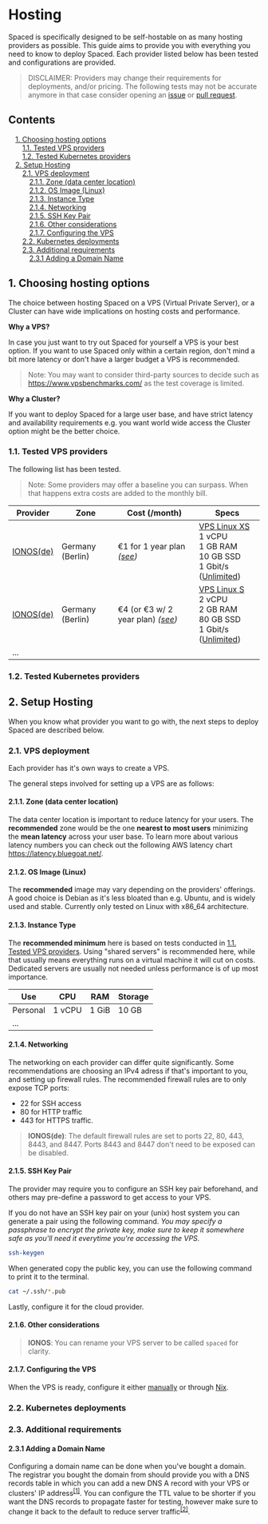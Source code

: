 # Hosting <!-- omit in toc -->

Spaced is specifically designed to be self-hostable on as many hosting providers as possible. This guide aims to provide you with everything you need to know to deploy Spaced. Each provider listed below has been tested and configurations are provided.

> DISCLAIMER: Providers may change their requirements for deployments, and/or pricing. The following tests may not be accurate anymore in that case consider opening an [issue](https://github.com/Ekhorn/spaced/issues/new) or [pull request](https://github.com/Ekhorn/spaced/compare).

<div style="page-break-after: always;"></div>

## Contents <!-- omit in toc -->

<div class="toc">
  <style>
    .toc > ul { padding-left: 1em; }
    .toc > * * ul { padding-left: 1em; }
    .toc > * > li { list-style-type: none; }
    .toc > * * > li { list-style-type: none; }
  </style>

- [1. Choosing hosting options](#1-choosing-hosting-options)
  - [1.1. Tested VPS providers](#11-tested-vps-providers)
  - [1.2. Tested Kubernetes providers](#12-tested-kubernetes-providers)
- [2. Setup Hosting](#2-setup-hosting)
  - [2.1. VPS deployment](#21-vps-deployment)
    - [2.1.1. Zone (data center location)](#211-zone-data-center-location)
    - [2.1.2. OS Image (Linux)](#212-os-image-linux)
    - [2.1.3. Instance Type](#213-instance-type)
    - [2.1.4. Networking](#214-networking)
    - [2.1.5. SSH Key Pair](#215-ssh-key-pair)
    - [2.1.6. Other considerations](#216-other-considerations)
    - [2.1.7. Configuring the VPS](#217-configuring-the-vps)
  - [2.2. Kubernetes deployments](#22-kubernetes-deployments)
  - [2.3. Additional requirements](#23-additional-requirements)
    - [2.3.1 Adding a Domain Name](#231-adding-a-domain-name)

</div>

<div style="page-break-after: always;"></div>

## 1. Choosing hosting options

The choice between hosting Spaced on a VPS (Virtual Private Server), or a Cluster can have wide implications on hosting costs and performance.

**Why a VPS?**

In case you just want to try out Spaced for yourself a VPS is your best option. If you want to use Spaced only within a certain region, don't mind a bit more latency or don't have a larger budget a VPS is recommended.

> Note: You may want to consider third-party sources to decide such as <https://www.vpsbenchmarks.com/> as the test coverage is limited.

**Why a Cluster?**

If you want to deploy Spaced for a large user base, and have strict latency and availability requirements e.g. you want world wide access the Cluster option might be the better choice.

### 1.1. Tested VPS providers

The following list has been tested.

> Note: Some providers may offer a baseline you can surpass. When that happens extra costs are added to the monthly bill.

| Provider           | Zone             | Cost (/month)                              | Specs                                                                                                                                                     |
| ------------------ | ---------------- | ------------------------------------------ | --------------------------------------------------------------------------------------------------------------------------------------------------------- |
| [IONOS(de)][ionos] | Germany (Berlin) | €1 for 1 year plan _([see][ionos])_        | [VPS Linux XS](https://www.ionos.com/servers/vps) <br> 1 vCPU <br> 1 GB RAM <br> 10 GB SSD <br> 1 Gbit/s ([Unlimited](https://www.ionos.com/servers/vps)) |
| [IONOS(de)][ionos] | Germany (Berlin) | €4 (or €3 w/ 2 year plan) _([see][ionos])_ | [VPS Linux S](https://www.ionos.com/servers/vps) <br> 2 vCPU <br> 2 GB RAM <br> 80 GB SSD <br> 1 Gbit/s ([Unlimited](https://www.ionos.com/servers/vps))  |
| ...                |                  |                                            |                                                                                                                                                           |

<!-- **<100 concurrent users** -->

<!-- **1.000-5.000 concurrent users** -->

<!-- **>10.000 concurrent users** -->

### 1.2. Tested Kubernetes providers

<!--
| Provider | < 1.000 users | 10.000 users | > 100.000 users |
| -------- | ------------- | ------------ | --------------- |
|          |               |              |                 |
-->

<div style="page-break-after: always;"></div>

## 2. Setup Hosting

When you know what provider you want to go with, the next steps to deploy Spaced are described below.

### 2.1. VPS deployment

Each provider has it's own ways to create a VPS.

The general steps involved for setting up a VPS are as follows:

#### 2.1.1. Zone (data center location)

The data center location is important to reduce latency for your users. The **recommended** zone would be the one **nearest to most users** minimizing the **mean latency** across your user base. To learn more about various latency numbers you can check out the following AWS latency chart https://latency.bluegoat.net/.

#### 2.1.2. OS Image (Linux)

The **recommended** image may vary depending on the providers' offerings. A good choice is Debian as it's less bloated than e.g. Ubuntu, and is widely used and stable. Currently only tested on Linux with x86_64 architecture.

<!--
|          | Debian 12 | Ubuntu 24 |
| -------- | --------- | --------- |
| Idle RAM | ~3%       | ~10%      |
| Storage  | 1.6 GiB   | 2.5 GiB   |
-->

#### 2.1.3. Instance Type

The **recommended minimum** here is based on tests conducted in [1.1. Tested VPS providers](#11-tested-vps-providers). Using "shared servers" is recommended here, while that usually means everything runs on a virtual machine it will cut on costs. Dedicated servers are usually not needed unless performance is of up most importance.

| Use                                 | CPU    | RAM   | Storage |
| ----------------------------------- | ------ | ----- | ------- |
| Personal <!-- (up-to XXX users) --> | 1 vCPU | 1 GiB | 10 GB   |
| ...                                 |

<!-- TODO: add concurrent user counts based on load tests -->
<!-- TODO: consider adding traffic stats -->

#### 2.1.4. Networking

The networking on each provider can differ quite significantly. Some recommendations are choosing an IPv4 adress if that's important to you, and setting up firewall rules. The recommended firewall rules are to only expose TCP ports:

- 22 for SSH access
- 80 for HTTP traffic
- 443 for HTTPS traffic.

> **IONOS(de)**: The default firewall rules are set to ports 22, 80, 443, 8443, and 8447. Ports 8443 and 8447 don't need to be exposed can be disabled.

#### 2.1.5. SSH Key Pair

The provider may require you to configure an SSH key pair beforehand, and others may pre-define a password to get access to your VPS.

If you do not have an SSH key pair on your (unix) host system you can generate a pair using the following command. _You may specify a passphrase to encrypt the private key, make sure to keep it somewhere safe as you'll need it everytime you're accessing the VPS._

```sh
ssh-keygen
```

When generated copy the public key, you can use the following command to print it to the terminal.

```sh
cat ~/.ssh/*.pub
```

Lastly, configure it for the cloud provider.

#### 2.1.6. Other considerations

> **IONOS**: You can rename your VPS server to be called `spaced` for clarity.

#### 2.1.7. Configuring the VPS

When the VPS is ready, configure it either [manually](deployments/vps/manual.md) or through [Nix](deployments/vps/nix.md).

### 2.2. Kubernetes deployments

### 2.3. Additional requirements

#### 2.3.1 Adding a Domain Name

Configuring a domain name can be done when you've bought a domain. The registrar you bought the domain from should provide you with a DNS records table in which you can add a new DNS A record with your VPS or clusters' IP address<sup>[[1]][ttl]</sup>. You can configure the TTL value to be shorter if you want the DNS records to propagate faster for testing, however make sure to change it back to the default to reduce server traffic<sup>[[2]][ttl]</sup>.

<!--
**HTTPS and SSL/TLS Certificates**

Depending upon your domain registrar you may need to configure

**Cloudflare**

Configuring Cloudflare can be done by adding ... then pointing it to your server IP address. In case you also have a domain name adjust the DNS records pointing to your server to be pointing to ... cloudflare

**Metrics** -->

[a_record]: https://www.cloudflare.com/learning/dns/dns-records/dns-a-record/
[ttl]: https://www.ionos.com/digitalguide/server/configuration/understanding-and-configuring-dns-ttl
[ionos]: https://www.ionos.de/server/vps#tarife
